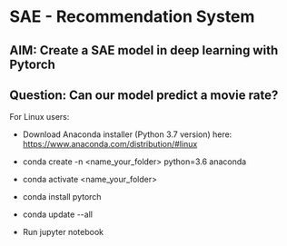 # SAE - Recommendation System

## AIM: Create a SAE model in deep learning with Pytorch

## Question: Can our model predict a movie rate?

For Linux users:

- Download Anaconda installer (Python 3.7 version) here: https://www.anaconda.com/distribution/#linux

- conda create -n <name_your_folder> python=3.6 anaconda

- conda activate <name_your_folder>

- conda install pytorch

- conda update --all

- Run jupyter notebook


